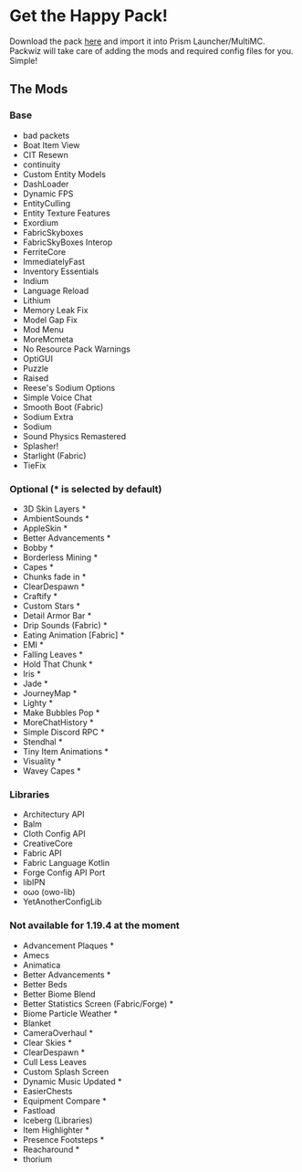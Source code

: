 # Get the Happy Pack!

Download the pack [here](/Happy%20Pack.zip) and import it into Prism Launcher/MultiMC. Packwiz will take care of adding the mods and required config files for you. Simple!

## The Mods

### Base

- bad packets
- Boat Item View
- CIT Resewn
- continuity
- Custom Entity Models
- DashLoader
- Dynamic FPS
- EntityCulling
- Entity Texture Features
- Exordium
- FabricSkyboxes
- FabricSkyBoxes Interop
- FerriteCore
- ImmediatelyFast
- Inventory Essentials
- Indium
- Language Reload
- Lithium
- Memory Leak Fix
- Model Gap Fix
- Mod Menu
- MoreMcmeta
- No Resource Pack Warnings
- OptiGUI
- Puzzle
- Raised
- Reese's Sodium Options
- Simple Voice Chat
- Smooth Boot (Fabric)
- Sodium Extra
- Sodium
- Sound Physics Remastered
- Splasher!
- Starlight (Fabric)
- TieFix

### Optional (\* is selected by default)

- 3D Skin Layers \*
- AmbientSounds \*
- AppleSkin \*
- Better Advancements \*
- Bobby \*
- Borderless Mining \*
- Capes \*
- Chunks fade in \*
- ClearDespawn \*
- Craftify \*
- Custom Stars \*
- Detail Armor Bar \*
- Drip Sounds (Fabric) \*
- Eating Animation [Fabric] \*
- EMI \*
- Falling Leaves \*
- Hold That Chunk \*
- Iris \*
- Jade \*
- JourneyMap \*
- Lighty \*
- Make Bubbles Pop \*
- MoreChatHistory \*
- Simple Discord RPC \*
- Stendhal \*
- Tiny Item Animations \*
- Visuality \*
- Wavey Capes \*

### Libraries

- Architectury API
- Balm
- Cloth Config API
- CreativeCore
- Fabric API
- Fabric Language Kotlin
- Forge Config API Port
- libIPN
- oωo (owo-lib)
- YetAnotherConfigLib

### Not available for 1.19.4 at the moment

- Advancement Plaques \*
- Amecs
- Animatica
- Better Advancements \*
- Better Beds
- Better Biome Blend
- Better Statistics Screen (Fabric/Forge) \*
- Biome Particle Weather \*
- Blanket
- CameraOverhaul \*
- Clear Skies \*
- ClearDespawn \*
- Cull Less Leaves
- Custom Splash Screen
- Dynamic Music Updated \*
- EasierChests
- Equipment Compare \*
- Fastload
- Iceberg (Libraries)
- Item Highlighter \*
- Presence Footsteps \*
- Reacharound \*
- thorium
